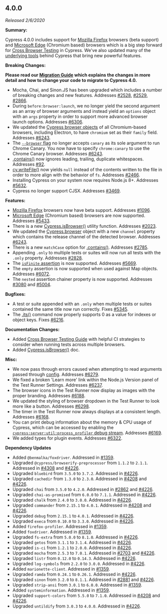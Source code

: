 ## 4.0.0

_Released 2/6/2020_

**Summary:**

Cypress 4.0.0 includes support for
[Mozilla Firefox](https://www.mozilla.org/firefox/) browsers (beta support) and
[Microsoft Edge](https://www.microsoft.com/edge) (Chromium based) browsers which
is a big step forward for
[Cross Browser Testing](/guides/guides/cross-browser-testing) in Cypress. We've
also updated many of the [underlying tools](/guides/references/bundled-tools)
behind Cypress that bring new powerful features.

**Breaking Changes:**

**<Icon name="exclamation-triangle" color="red"/> Please read our
[Migration Guide](/guides/references/migration-guide) which explains the changes
in more detail and how to change your code to migrate to Cypress 4.0.**

- Mocha, Chai, and Sinon.JS has been upgraded which includes a number of
  breaking changes and new features. Addresses
  [#2528](https://github.com/cypress-io/cypress/issues/2528),
  [#2529](https://github.com/cypress-io/cypress/issues/2529),
  [#2866](https://github.com/cypress-io/cypress/issues/2866).
- During `before:browser:launch`, we no longer yield the second argument as an
  array of browser arguments and instead yield an `options` object with an
  `args` property in order to support more advanced browser launch options.
  Addresses [#6306](https://github.com/cypress-io/cypress/issues/6306).
- We updated the [Cypress browser objects](/api/plugins/browser-launch-api) of
  all Chromium-based browsers, including Electron, to have `chromium` set as
  their `family` field. Addresses
  [#6243](https://github.com/cypress-io/cypress/issues/6243).
- The
  [`--browser` flag](/guides/guides/command-line#cypress-run-browser-lt-browser-name-or-path-gt)
  no longer accepts `canary` as its sole argument to run Chrome Canary. You now
  have to specify `chrome:canary` to use the Chrome Canary browser. Addresses
  [#6243](https://github.com/cypress-io/cypress/issues/6243).
- [.contains()](/api/commands/contains) now ignores leading, trailing, duplicate
  whitespaces. Addresses [#92](https://github.com/cypress-io/cypress/issues/92).
- [cy.writeFile()](/api/commands/writefile) now yields `null` instead of the
  contents written to the file in order to more align with the behavior of `fs`.
  Addresses [#2466](https://github.com/cypress-io/cypress/issues/2466).
- Installing Cypress on your system now requires Node.js 8+. Addresses
  [#5632](https://github.com/cypress-io/cypress/issues/5632).
- Cypress no longer support CJSX. Addresses
  [#3469](https://github.com/cypress-io/cypress/issues/3469).

**Features:**

- [Mozilla Firefox](https://www.mozilla.org/firefox/) browsers now have beta
  support. Addresses [#1096](https://github.com/cypress-io/cypress/issues/1096).
- [Microsoft Edge](https://www.microsoft.com/edge) (Chromium based) browsers are
  now supported. Addresses
  [#5433](https://github.com/cypress-io/cypress/issues/5433).
- There is a new [Cypress.isBrowser()](/api/cypress-api/isbrowser) utility
  function. Addresses
  [#2023](https://github.com/cypress-io/cypress/issues/2023).
- We updated the [Cypress.browser](/api/cypress-api/browser) object with a new
  `channel` property which contains the release channel of the detected browser.
  Addresses [#6243](https://github.com/cypress-io/cypress/issues/6243).
- There is a new `matchCase` option for [.contains()](/api/commands/contains).
  Addresses [#2785](https://github.com/cypress-io/cypress/issues/2785).
- Appending `.only` to multiple tests or suites will now run all tests with the
  `.only` property. Addresses
  [#2828](https://github.com/cypress-io/cypress/issues/2828).
- The [`isFinite` assertion](/guides/references/assertions) is now supported.
  Addresses [#5669](https://github.com/cypress-io/cypress/issues/5669).
- The `empty` assertion is now supported when used against Map objects.
  Addresses [#6072](https://github.com/cypress-io/cypress/issues/6072).
- The `nested` assertion chainer property is now supported. Addresses
  [#3080](https://github.com/cypress-io/cypress/issues/3080) and
  [#5004](https://github.com/cypress-io/cypress/issues/5004).

**Bugfixes:**

- A test or suite appended with an `.only` when multiple tests or suites
  contained the same title now run correctly. Fixes
  [#5345](https://github.com/cypress-io/cypress/issues/5345).
- The [.its()](/api/commands/its) command now properly supports 0 as a value for
  indexes or object keys. Fixes
  [#6216](https://github.com/cypress-io/cypress/issues/6216).

**Documentation Changes:**

- Added [Cross Browser Testing Guide](/guides/guides/cross-browser-testing) with
  helpful CI strategies to consider when running tests across multiple browsers.
- Added [Cypress.isBrowser()](/api/cypress-api/isbrowser) doc.

**Misc:**

- We now pass through errors caused when attempting to read arguments passed
  through [config](/api/plugins/configuration-api). Addresses
  [#6279](https://github.com/cypress-io/cypress/issues/6279).
- We fixed a broken 'Learn more' link within the Node.js Version panel of the
  Test Runner Settings. Addresses
  [#6237](https://github.com/cypress-io/cypress/issues/6237).
- The browser icons in the Test Runner now display as images with the proper
  branding. Addresses
  [#6188](https://github.com/cypress-io/cypress/issues/6188).
- We updated the styling of browser dropdown in the Test Runner to look more
  like a button. Addresses
  [#6298](https://github.com/cypress-io/cypress/issues/6298).
- The timer in the Test Runner now always displays at a consistent length.
  Addresses [#6168](https://github.com/cypress-io/cypress/issues/6168).
- You can print debug information about the memory & CPU usage of Cypress, which
  can be accessed by enabling the
  [`cypress:server:util:process_profiler` debug stream](/guides/references/troubleshooting#Log-memory-and-CPU-usage).
  Addresses [#6169](https://github.com/cypress-io/cypress/issues/6169).
- We added types for plugin events. Addresses
  [#6322](https://github.com/cypress-io/cypress/issues/6322).

**Dependency Updates**

- Added `@benmalka/foxdriver`. Addressed in
  [#1359](https://github.com/cypress-io/cypress/pull/1359).
- Upgraded `@cypress/browserify-preprocessor` from `1.1.2` to `2.1.1`. Addressed
  in [#4308](https://github.com/cypress-io/cypress/pull/4308) and
  [#4226](https://github.com/cypress-io/cypress/pull/4226).
- Upgraded `bluebird` from `3.5.0` to `3.7.2`. Addressed in
  [#4226](https://github.com/cypress-io/cypress/pull/4226).
- Upgraded `cachedir` from `1.3.0` to `2.3.0`. Addressed in
  [#4208](https://github.com/cypress-io/cypress/pull/4208) and
  [#4226](https://github.com/cypress-io/cypress/pull/4226).
- Upgraded `chai` from `3.5.0` to `4.2.0`. Addressed in
  [#2862](https://github.com/cypress-io/cypress/pull/2862) and
  [#4226](https://github.com/cypress-io/cypress/pull/4226).
- Upgraded `chai-as-promised` from `6.0.0` to `7.1.1`. Addressed in
  [#4226](https://github.com/cypress-io/cypress/pull/4226).
- Upgraded `chalk` from `2.4.0` to `3.0.0`. Addressed in
  [#4226](https://github.com/cypress-io/cypress/pull/4226).
- Upgraded `commander` from `2.15.1` to `4.0.1`. Addressed in
  [#4208](https://github.com/cypress-io/cypress/pull/4208) and
  [#4226](https://github.com/cypress-io/cypress/pull/4226).
- Upgraded `debug` from `2.15.1` to `4.0.1`. Addressed in
  [#4226](https://github.com/cypress-io/cypress/pull/4226).
- Upgraded `execa` from `0.10.0` to `3.3.0`. Addressed in
  [#4226](https://github.com/cypress-io/cypress/pull/4226).
- Added `firefox-profiler`. Addressed in
  [#1359](https://github.com/cypress-io/cypress/pull/1359).
- Added `foxdriver`. Addressed in
  [#1359](https://github.com/cypress-io/cypress/pull/1359).
- Upgraded `fs-extra` from `5.0.0` to `8.1.0`. Addressed in
  [#4226](https://github.com/cypress-io/cypress/pull/4226).
- Upgraded `getos` from `3.1.1` to `3.1.4`. Addressed in
  [#4226](https://github.com/cypress-io/cypress/pull/4226).
- Upgraded `is-ci` from `1.2.1` to `2.0.0`. Addressed in
  [#4226](https://github.com/cypress-io/cypress/pull/4226).
- Upgraded `mocha` from `2.5.3` to `7.0.1`. Addressed in
  [#2703](https://github.com/cypress-io/cypress/pull/2703) and
  [#4226](https://github.com/cypress-io/cypress/pull/4226).
- Upgraded `listr` from `0.12.0` to `0.14.3`. Addressed in
  [#4226](https://github.com/cypress-io/cypress/pull/4226).
- Upgraded `log-symbols` from `2.2.0` to `3.0.0`. Addressed in
  [#4226](https://github.com/cypress-io/cypress/pull/4226).
- Added `marionette-client`. Addressed in
  [#1359](https://github.com/cypress-io/cypress/pull/1359).
- Upgraded `ramda` from `0.24.1` to `0.26.1`. Addressed in
  [#4226](https://github.com/cypress-io/cypress/pull/4226).
- Upgraded `sinon` from `3.2.0` to `8.1.1`. Addressed in
  [#2881](https://github.com/cypress-io/cypress/pull/2881) and
  [#4226](https://github.com/cypress-io/cypress/pull/4226).
- Upgraded `strip-ansi` from `3.0.1` to `6.0.0`. Addressed in
  [#1359](https://github.com/cypress-io/cypress/pull/1359).
- Added `systeminformation`. Addressed in
  [#1359](https://github.com/cypress-io/cypress/pull/1359).
- Upgraded `support-colors` from `5.5.0` to `7.1.0`. Addressed in
  [#4208](https://github.com/cypress-io/cypress/pull/4208) and
  [#4226](https://github.com/cypress-io/cypress/pull/4226).
- Upgraded `untildify` from `3.0.3` to `4.0.0`. Addressed in
  [#4226](https://github.com/cypress-io/cypress/pull/4226).
